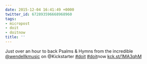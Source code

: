 ```yaml
---
date: 2015-12-04 16:41:49 +0000
twitter_id: 672893596668968960
tags:
- micropost
- doit
- doitnow
title: ''
---
```


Just over an hour to back Psalms &amp; Hymns from the incredible [@wendellkmusic](https://twitter.com/wendellkmusic) on @Kickstarter [#doit](https://twitter.com/hashtag/doit) [#doit](https://twitter.com/hashtag/doit)now [kck.st/1MA3qhM](http://kck.st/1MA3qhM)
